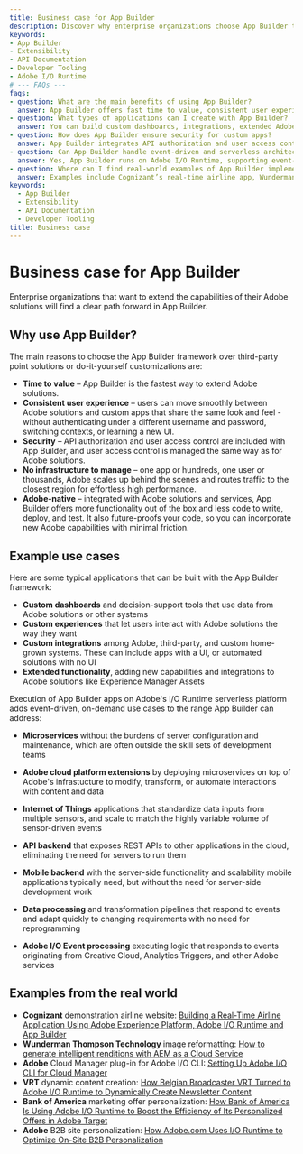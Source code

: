 ```yaml
---
title: Business case for App Builder
description: Discover why enterprise organizations choose App Builder to extend Adobe solutions with fast, secure, scalable, and Adobe-native applications, supported by real-world use cases and examples.
keywords:
- App Builder
- Extensibility
- API Documentation
- Developer Tooling
- Adobe I/O Runtime
# --- FAQs ---
faqs:
- question: What are the main benefits of using App Builder?
  answer: App Builder offers fast time to value, consistent user experience, built-in security, no infrastructure management, and native Adobe integration, streamlining app development.
- question: What types of applications can I create with App Builder?
  answer: You can build custom dashboards, integrations, extended Adobe functionalities, microservices, IoT applications, API backends, mobile backends, and data processing pipelines.
- question: How does App Builder ensure security for custom apps?
  answer: App Builder integrates API authorization and user access control consistent with Adobe solutions, ensuring secure and seamless user management.
- question: Can App Builder handle event-driven and serverless architectures?
  answer: Yes, App Builder runs on Adobe I/O Runtime, supporting event-driven, on-demand microservices without requiring server configuration or maintenance.
- question: Where can I find real-world examples of App Builder implementations?
  answer: Examples include Cognizant’s real-time airline app, Wunderman Thompson’s image reformatting, Adobe Cloud Manager CLI plug-in, VRT's dynamic content creation, and Bank of America's personalized marketing offers.
keywords:
  - App Builder
  - Extensibility
  - API Documentation
  - Developer Tooling
title: Business case
---
```

# Business case for App Builder

Enterprise organizations that want to extend the capabilities of their Adobe solutions will find a clear path forward in App Builder.

## Why use App Builder?

The main reasons to choose the App Builder framework over third-party point solutions or do-it-yourself customizations are:

- **Time to value** – App Builder is the fastest way to extend Adobe solutions.
- **Consistent user experience** – users can move smoothly between Adobe solutions and custom apps that share the same look and feel - without authenticating under a different username and password, switching contexts, or learning a new UI. 
- **Security** – API authorization and user access control are included with App Builder, and user access control is managed the same way as for Adobe solutions.
- **No infrastructure to manage** – one app or hundreds, one user or thousands, Adobe scales up behind the scenes and routes traffic to the closest region for effortless high performance.
- **Adobe-native** – integrated with Adobe solutions and services, App Builder offers more functionality out of the box and less code to write, deploy, and test. It also future-proofs your code, so you can incorporate new Adobe capabilities with minimal friction.

## Example use cases

Here are some typical applications that can be built with the App Builder framework:

- **Custom dashboards** and decision-support tools that use data from Adobe solutions or other systems
- **Custom experiences** that let users interact with Adobe solutions the way they want
- **Custom integrations** among Adobe, third-party, and custom home-grown systems. These can include apps with a UI, or automated solutions with no UI
- **Extended functionality**, adding new capabilities and integrations to Adobe solutions like Experience Manager Assets

Execution of App Builder apps on Adobe's I/O Runtime serverless platform adds event-driven, on-demand use cases to the range App Builder can address:

* **Microservices** without the burdens of server configuration and maintenance, which are often outside the skill sets of development teams

* **Adobe cloud platform extensions** by deploying microservices on top of Adobe's infrastucture to modify, transform, or automate interactions with content and data

* **Internet of Things** applications that standardize data inputs from multiple sensors, and scale to match the highly variable volume of sensor-driven events

* **API backend** that exposes REST APIs to other applications in the cloud, eliminating the need for servers to run them

* **Mobile backend** with the server-side functionality and scalability mobile applications typically need, but without the need for server-side development work

* **Data processing** and transformation pipelines that respond to events and adapt quickly to changing requirements with no need for reprogramming

* **Adobe I/O Event processing** executing logic that responds to events originating from Creative Cloud, Analytics Triggers, and other Adobe services

## Examples from the real world

- **Cognizant** demonstration airline website: [Building a Real-Time Airline Application Using Adobe Experience Platform, Adobe I/O Runtime and App Builder](https://www.netcentric.biz/insights/2020/06/building-an-aep-demo-with-firefly.html?utm_source=linkedin&utm_medium=social_nonpaid&utm_campaign=20_insights&utm_content=link_post&es_id=8e9abf83f6)
- **Wunderman Thompson Technology** image reformatting: [How to generate intelligent renditions with AEM as a Cloud Service](https://tech.cognifide.com/blog/2020/how-to-generate-intelligent-renditions-aem-cloud/)
- **Adobe** Cloud Manager plug-in for Adobe I/O CLI: [Setting Up Adobe I/O CLI for Cloud Manager](https://medium.com/adobetech/setting-up-adobe-i-o-cli-for-cloud-manager-8820f47e3c94)
- **VRT** dynamic content creation: [How Belgian Broadcaster VRT Turned to Adobe I/O Runtime to Dynamically Create Newsletter Content](https://medium.com/adobetech/how-belgian-broadcaster-vrt-turned-to-adobe-i-o-runtime-to-dynamically-create-newsletter-content-5cafe224a2a5)
- **Bank of America** marketing offer personalization: [How Bank of America Is Using Adobe I/O Runtime to Boost the Efficiency of Its Personalized Offers in Adobe Target](https://medium.com/adobetech/how-bank-of-america-is-using-adobe-i-o-runtime-to-boost-the-efficiency-of-its-personalized-offers-699de38cf751)
- **Adobe** B2B site personalization: [How Adobe.com Uses I/O Runtime to Optimize On-Site B2B Personalization](https://medium.com/adobetech/how-adobe-com-uses-i-o-runtime-to-optimize-on-site-b2b-personalization-6c10b9888981)
